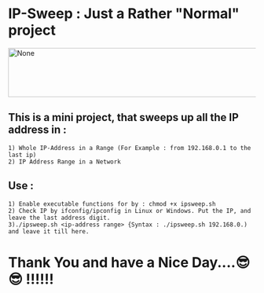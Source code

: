 # IP-Sweep : Just a Rather "Normal" project
<a href="#">
  <img src="https://github.com/fardeen-ahmed/ipsweeper/blob/main/IP-Sweep.png" alt="None" align="center" height="100" width="1000">
</a>

## This is a mini project, that sweeps up all the IP address in :
~~~
1) Whole IP-Address in a Range (For Example : from 192.168.0.1 to the last ip)
2) IP Address Range in a Network
~~~
## Use :
~~~
1) Enable executable functions for by : chmod +x ipsweep.sh
2) Check IP by ifconfig/ipconfig in Linux or Windows. Put the IP, and leave the last address digit.
3)./ipsweep.sh <ip-address range> {Syntax : ./ipsweep.sh 192.168.0.) and leave it till here.
~~~
# Thank You and have a Nice Day....😎 😎 !!!!!!
